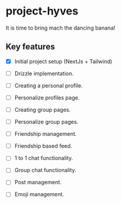 # project-hyves
It is time to bring mach the dancing banana!

## Key features
- [x] Initial project setup (NextJs + Tailwind)
- [ ] Drizzle implementation.
- [ ] Creating a personal profile.
- [ ] Personalize profiles page.
- [ ] Creating group pages.
- [ ] Personalize group pages.
- [ ] Friendship management.
- [ ] Friendship based feed.
- [ ] 1 to 1 chat functionality.
- [ ] Group chat functionality.
- [ ] Post management.
- [ ] Emoji management.
 
